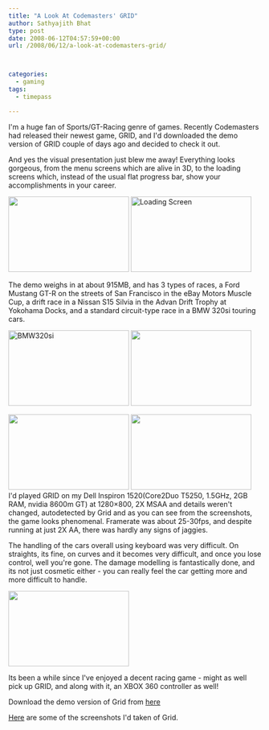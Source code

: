 ```yaml
---
title: "A Look At Codemasters' GRID"
author: Sathyajith Bhat
type: post
date: 2008-06-12T04:57:59+00:00
url: /2008/06/12/a-look-at-codemasters-grid/



categories:
  - gaming
tags:
  - timepass

---
```

I'm a huge fan of Sports/GT-Racing genre of games. Recently Codemasters had released their newest game, GRID, and I'd downloaded the demo version of GRID couple of days ago and decided to check it out.

And yes the visual presentation just blew me away! Everything looks gorgeous, from the menu screens which are alive in 3D, to the loading screens which, instead of the usual flat progress bar, show your accomplishments in your career.

<!--more-->

[<img src="https://farm4.static.flickr.com/3011/2572363924_1897e2cf3f_m.jpg" alt="" width="240" height="150" />][1] [<img src="https://farm4.static.flickr.com/3110/2572364366_d29f740830_m.jpg" alt="Loading Screen" width="240" height="150" />][2]

The demo weighs in at about 915MB, and has 3 types of races, a Ford Mustang GT-R on the streets of San Francisco in the eBay Motors Muscle Cup, a drift race in a Nissan S15 Silvia in the Advan Drift Trophy at Yokohama Docks, and a standard circuit-type race in a BMW 320si touring cars.

[<img src="https://farm4.static.flickr.com/3264/2571539975_951249aba1_m.jpg" alt="BMW320si" width="240" height="150" />][3] [<img src="https://farm4.static.flickr.com/3269/2572361968_374ebcea44_m.jpg" alt="" width="240" height="150" />][4]

[<img src="https://farm4.static.flickr.com/3066/2571542289_334ca786e1_m.jpg" alt="" width="240" height="150" />][5] [<img src="https://farm4.static.flickr.com/3115/2572351630_bc653cc8ea_m.jpg" alt="" width="240" height="150" />][6]  
I'd played GRID on my Dell Inspiron 1520(Core2Duo T5250, 1.5GHz, 2GB RAM, nvidia 8600m GT) at 1280&#215;800, 2X MSAA and details weren't changed, autodetected by Grid and as you can see from the screenshots, the game looks phenomenal. Framerate was about 25-30fps, and despite running at just 2X AA, there was hardly any signs of jaggies.

The handling of the cars overall using keyboard was very difficult. On straights, its fine, on curves and it becomes very difficult, and once you lose control, well you're gone. The damage modelling is fantastically done, and its not just cosmetic either - you can really feel the car getting more and more difficult to handle.

[<img src="https://farm4.static.flickr.com/3002/2572354626_c6efc3fe15_m.jpg" alt="" width="240" height="150" />][7]

Its been a while since I've enjoyed a decent racing game - might as well pick up GRID, and along with it, an XBOX 360 controller as well!

Download the demo version of Grid from [here][8]

[Here][9] are some of the screenshots I'd taken of Grid.



 [1]: https://flickr.com/photos/sathyabhat/2572363924/
 [2]: https://flickr.com/photos/sathyabhat/2572364366/
 [3]: https://farm4.static.flickr.com/3264/2571539975_951249aba1_m.jpg
 [4]: https://flickr.com/photos/sathyabhat/2572361968/
 [5]: https://flickr.com/photos/sathyabhat/2571542289/
 [6]: https://flickr.com/photos/sathyabhat/2572351630/
 [7]: https://flickr.com/photos/sathyabhat/2572354626/
 [8]: https://www.codemasters.com/grid/index.php?territory=EnglishUSA#/demo/
 [9]: https://flickr.com/photos/sathyabhat/sets/72157605564515458/
